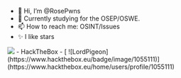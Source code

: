 - 👋 Hi, I’m @RosePwns
- 👀 Currently studying for the OSEP/OSWE. 
- 📫 How to reach me: OSINT/Issues
- ✨ I like stars
<img src="https://github.com/RosePwns/HTB_Challenges/blob/main/assets/gitme.PNG">
- HackTheBox
- [ ![LordPigeon](https://www.hackthebox.eu/badge/image/1055111)](https://www.hackthebox.eu/home/users/profile/1055111)


<!---
RoseHacks/RoseHacks is a ✨ special ✨ repository because its `README.md` (this file) appears on your GitHub profile.
You can click the Preview link to take a look at your changes.
--->
